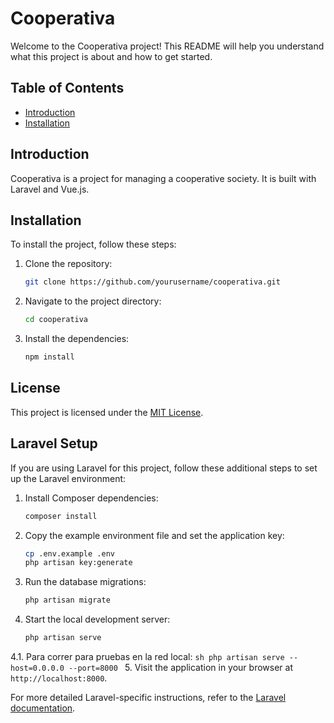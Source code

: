 # Cooperativa

Welcome to the Cooperativa project! This README will help you understand what this project is about and how to get started.

## Table of Contents
- [Introduction](#introduction)
- [Installation](#installation)

## Introduction
Cooperativa is a project for managing a cooperative society. It is built with Laravel and Vue.js.

## Installation
To install the project, follow these steps:

1. Clone the repository:
    ```sh
    git clone https://github.com/yourusername/cooperativa.git
    ```
2. Navigate to the project directory:
    ```sh
    cd cooperativa
    ```
3. Install the dependencies:
    ```sh
    npm install
    ```


## License
This project is licensed under the [MIT License](link-to-license).
## Laravel Setup

If you are using Laravel for this project, follow these additional steps to set up the Laravel environment:

1. Install Composer dependencies:
    ```sh
    composer install
    ```

2. Copy the example environment file and set the application key:
    ```sh
    cp .env.example .env
    php artisan key:generate
    ```

3. Run the database migrations:
    ```sh
    php artisan migrate
    ```

4. Start the local development server:
    ```sh
    php artisan serve
    ```

4.1. Para correr para pruebas en la red local:
    ```sh
    php artisan serve --host=0.0.0.0 --port=8000
    ```
5. Visit the application in your browser at `http://localhost:8000`.



For more detailed Laravel-specific instructions, refer to the [Laravel documentation](https://laravel.com/docs).

